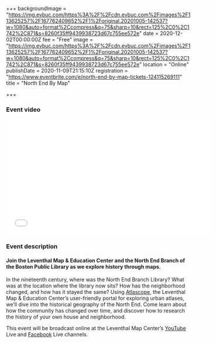 +++
backgroundImage = "https://img.evbuc.com/https%3A%2F%2Fcdn.evbuc.com%2Fimages%2F113625257%2F167762409652%2F1%2Foriginal.20201005-142537?w=1080&auto=format%2Ccompress&q=75&sharp=10&rect=125%2C0%2C1742%2C871&s=8260f35ff9439938723d67c755ee572e"
date = 2020-12-02T00:00:00Z
fee = "Free"
image = "https://img.evbuc.com/https%3A%2F%2Fcdn.evbuc.com%2Fimages%2F113625257%2F167762409652%2F1%2Foriginal.20201005-142537?w=1080&auto=format%2Ccompress&q=75&sharp=10&rect=125%2C0%2C1742%2C871&s=8260f35ff9439938723d67c755ee572e"
location = "Online"
publishDate = 2020-11-09T21:15:10Z
registration = "https://www.eventbrite.com/e/north-end-by-map-tickets-124115269111"
title = "North End By Map"

+++
### Event video

<iframe width="560" height="315" src="[https://www.youtube.com/embed/pbKFVVzEq1I](https://www.youtube.com/embed/pbKFVVzEq1I "https://www.youtube.com/embed/pbKFVVzEq1I")" frameborder="0" allow="accelerometer; autoplay; clipboard-write; encrypted-media; gyroscope; picture-in-picture" allowfullscreen></iframe>

### Event description

#### **Join the Leventhal Map & Education Center and the North End Branch of the Boston Public Library as we explore history through maps.**

In the nineteenth century, where was the North End Branch Library? What was at the location where the library now sits? How has the neighborhood changed, and how has it stayed the same? Using [Atlascope](https://atlascope.leventhalmap.org/), the Leventhal Map & Education Center’s user-friendly portal for exploring urban atlases, we’ll dive into the historical geography of the North End. Come learn about how the community has changed over time, and discover how to research the history of your own house and neighborhood.

This event will be broadcast online at the Leventhal Map Center’s [YouTube](https://www.youtube.com/channel/UCb7XDT7zQeq493V8E6SNw-g) Live and [Facebook](https://www.facebook.com/bplmaps/live_videos) Live channels.